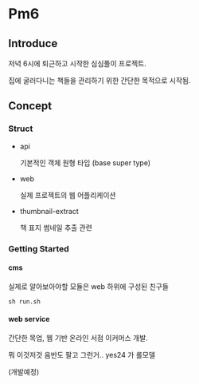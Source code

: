# Pm6

## Introduce

저녁 6시에 퇴근하고 시작한 심심풀이 프로젝트.

집에 굴러다니는 책들을 관리하기 위한 간단한 목적으로 시작됨.

## Concept

### Struct

- api

    기본적인 객체 원형 타입 (base super type)

- web

    실제 프로젝트의 웹 어플리케이션

- thumbnail-extract

    책 표지 썸네일 추출 관련
    

### Getting Started

#### cms

실제로 알아보아야할 모듈은 web 하위에 구성된 친구들

```
sh run.sh
```


#### web service

간단한 목업, 웹 기반 온라인 서점 이커머스 개발.

뭐 이것저것 음반도 팔고 그런거.. yes24 가 롤모델

(개발예정)

